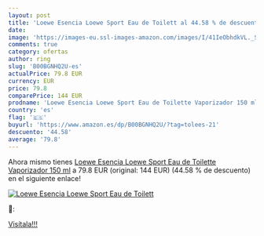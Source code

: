```yaml
---
layout: post
title: 'Loewe Esencia Loewe Sport Eau de Toilett al 44.58 % de descuento'
date: 
image: 'https://images-eu.ssl-images-amazon.com/images/I/41IeObhdkVL._SL200_.jpg'
comments: true
category: ofertas
author: ring
slug: 'B00BGNHQ2U-es'
actualPrice: 79.8 EUR
currency: EUR
price: 79.8
comparePrice: 144 EUR
prodname: 'Loewe Esencia Loewe Sport Eau de Toilette Vaporizador 150 ml'
country: 'es'
flag: '🇪🇸'
buyurl: 'https://www.amazon.es/dp/B00BGNHQ2U/?tag=tolees-21'
descuento: '44.58'
average: '79.8'
---
```


Ahora mismo tienes [Loewe Esencia Loewe Sport Eau de Toilette Vaporizador 150 ml](https://www.amazon.es/dp/B00BGNHQ2U/?tag=tolees-21) a 79.8 EUR (original: 144 EUR) (44.58 %  de descuento) en el siguiente enlace!

[![Loewe Esencia Loewe Sport Eau de Toilett](https://images-eu.ssl-images-amazon.com/images/I/41IeObhdkVL._SL200_.jpg)](https://www.amazon.es/dp/B00BGNHQ2U/?tag=tolees-21)

🔎:


[Visítala!!!](https://www.amazon.es/dp/B00BGNHQ2U/?tag=tolees-21)
